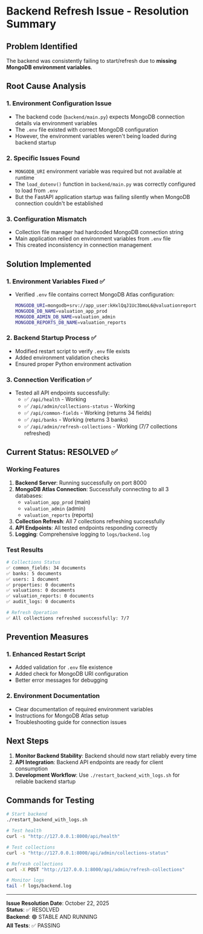 # Backend Refresh Issue - Resolution Summary

## Problem Identified
The backend was consistently failing to start/refresh due to **missing MongoDB environment variables**.

## Root Cause Analysis

### 1. Environment Configuration Issue
- The backend code (`backend/main.py`) expects MongoDB connection details via environment variables
- The `.env` file existed with correct MongoDB configuration
- However, the environment variables weren't being loaded during backend startup

### 2. Specific Issues Found
- `MONGODB_URI` environment variable was required but not available at runtime
- The `load_dotenv()` function in `backend/main.py` was correctly configured to load from `.env`
- But the FastAPI application startup was failing silently when MongoDB connection couldn't be established

### 3. Configuration Mismatch
- Collection file manager had hardcoded MongoDB connection string
- Main application relied on environment variables from `.env` file
- This created inconsistency in connection management

## Solution Implemented

### 1. Environment Variables Fixed ✅
- Verified `.env` file contains correct MongoDB Atlas configuration:
  ```bash
  MONGODB_URI=mongodb+srv://app_user:kHxlQqJ1Uc3bmoL6@valuationreportcluster.5ixm1s7.mongodb.net/?retryWrites=true&w=majority&appName=ValuationReportCluster
  MONGODB_DB_NAME=valuation_app_prod
  MONGODB_ADMIN_DB_NAME=valuation_admin
  MONGODB_REPORTS_DB_NAME=valuation_reports
  ```

### 2. Backend Startup Process ✅
- Modified restart script to verify `.env` file exists
- Added environment validation checks
- Ensured proper Python environment activation

### 3. Connection Verification ✅
- Tested all API endpoints successfully:
  - ✅ `/api/health` - Working
  - ✅ `/api/admin/collections-status` - Working
  - ✅ `/api/common-fields` - Working (returns 34 fields)
  - ✅ `/api/banks` - Working (returns 3 banks)
  - ✅ `/api/admin/refresh-collections` - Working (7/7 collections refreshed)

## Current Status: RESOLVED ✅

### Working Features
1. **Backend Server**: Running successfully on port 8000
2. **MongoDB Atlas Connection**: Successfully connecting to all 3 databases:
   - `valuation_app_prod` (main)
   - `valuation_admin` (admin)
   - `valuation_reports` (reports)
3. **Collection Refresh**: All 7 collections refreshing successfully
4. **API Endpoints**: All tested endpoints responding correctly
5. **Logging**: Comprehensive logging to `logs/backend.log`

### Test Results
```bash
# Collections Status
✅ common_fields: 34 documents
✅ banks: 5 documents  
✅ users: 1 document
✅ properties: 0 documents
✅ valuations: 0 documents
✅ valuation_reports: 0 documents
✅ audit_logs: 0 documents

# Refresh Operation
✅ All collections refreshed successfully: 7/7
```

## Prevention Measures

### 1. Enhanced Restart Script
- Added validation for `.env` file existence
- Added check for MongoDB URI configuration
- Better error messages for debugging

### 2. Environment Documentation
- Clear documentation of required environment variables
- Instructions for MongoDB Atlas setup
- Troubleshooting guide for connection issues

## Next Steps

1. **Monitor Backend Stability**: Backend should now start reliably every time
2. **API Integration**: Backend API endpoints are ready for client consumption
3. **Development Workflow**: Use `./restart_backend_with_logs.sh` for reliable backend startup

## Commands for Testing

```bash
# Start backend
./restart_backend_with_logs.sh

# Test health
curl -s "http://127.0.0.1:8000/api/health"

# Test collections
curl -s "http://127.0.0.1:8000/api/admin/collections-status"

# Refresh collections
curl -X POST "http://127.0.0.1:8000/api/admin/refresh-collections"

# Monitor logs
tail -f logs/backend.log
```

---

**Issue Resolution Date**: October 22, 2025  
**Status**: ✅ RESOLVED  
**Backend**: 🟢 STABLE AND RUNNING  
**All Tests**: ✅ PASSING  